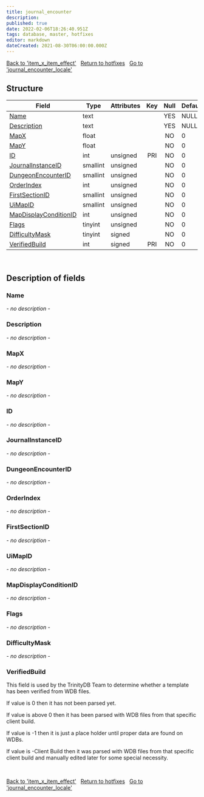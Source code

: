 ```yaml
---
title: journal_encounter
description: 
published: true
date: 2022-02-06T18:26:40.951Z
tags: database, master, hotfixes
editor: markdown
dateCreated: 2021-08-30T06:00:00.000Z
---
```


<a href="https://trinitycore.info/en/database/master/hotfixes/item_x_item_effect" class="mt-5 v-btn v-btn--depressed v-btn--flat v-btn--outlined theme--light v-size--default darkblue--text text--lighten-3"><span class="v-btn__content"><i aria-hidden="true" class="v-icon notranslate v-icon--left mdi mdi-arrow-left theme--light"></i><span>Back to 'item_x_item_effect'</span></span></a>&nbsp;&nbsp;&nbsp;<a href="https://trinitycore.info/en/database/master/hotfixes/home" class="mt-5 v-btn v-btn--depressed v-btn--flat v-btn--outlined theme--light v-size--default darkblue--text text--lighten-3"><span class="v-btn__content"><i aria-hidden="true" class="v-icon notranslate v-icon--left mdi mdi-home-outline theme--light"></i><span>Return to hotfixes</span></span></a>&nbsp;&nbsp;&nbsp;<a href="https://trinitycore.info/en/database/master/hotfixes/journal_encounter_locale" class="mt-5 v-btn v-btn--depressed v-btn--flat v-btn--outlined theme--light v-size--default darkblue--text text--lighten-3"><span class="v-btn__content"><span>Go to 'journal_encounter_locale'</span><i aria-hidden="true" class="v-icon notranslate v-icon--right mdi mdi-arrow-right theme--light"></i></span></a>

## Structure

| Field | Type | Attributes | Key | Null | Default | Extra | Comment |
| --- | --- | --- | :---: | :---: | --- | --- | --- |
| [Name](#name) | text |  |  | YES | NULL |  |  |
| [Description](#description) | text |  |  | YES | NULL |  |  |
| [MapX](#mapx) | float |  |  | NO | 0 |  |  |
| [MapY](#mapy) | float |  |  | NO | 0 |  |  |
| [ID](#id) | int | unsigned | PRI | NO | 0 |  |  |
| [JournalInstanceID](#journalinstanceid) | smallint | unsigned |  | NO | 0 |  |  |
| [DungeonEncounterID](#dungeonencounterid) | smallint | unsigned |  | NO | 0 |  |  |
| [OrderIndex](#orderindex) | int | unsigned |  | NO | 0 |  |  |
| [FirstSectionID](#firstsectionid) | smallint | unsigned |  | NO | 0 |  |  |
| [UiMapID](#uimapid) | smallint | unsigned |  | NO | 0 |  |  |
| [MapDisplayConditionID](#mapdisplayconditionid) | int | unsigned |  | NO | 0 |  |  |
| [Flags](#flags) | tinyint | unsigned |  | NO | 0 |  |  |
| [DifficultyMask](#difficultymask) | tinyint | signed |  | NO | 0 |  |  |
| [VerifiedBuild](#verifiedbuild) | int | signed | PRI | NO | 0 |  |  |
&nbsp;
## Description of fields

### Name
*- no description -*
&nbsp;

### Description
*- no description -*
&nbsp;

### MapX
*- no description -*
&nbsp;

### MapY
*- no description -*
&nbsp;

### ID
*- no description -*
&nbsp;

### JournalInstanceID
*- no description -*
&nbsp;

### DungeonEncounterID
*- no description -*
&nbsp;

### OrderIndex
*- no description -*
&nbsp;

### FirstSectionID
*- no description -*
&nbsp;

### UiMapID
*- no description -*
&nbsp;

### MapDisplayConditionID
*- no description -*
&nbsp;

### Flags
*- no description -*
&nbsp;

### DifficultyMask
*- no description -*
&nbsp;

### VerifiedBuild
This field is used by the TrinityDB Team to determine whether a template has been verified from WDB files.

If value is 0 then it has not been parsed yet.

If value is above 0 then it has been parsed with WDB files from that specific client build.

If value is -1 then it is just a place holder until proper data are found on WDBs.

If value is -Client Build then it was parsed with WDB files from that specific client build and manually edited later for some special necessity.

&nbsp;

<a href="https://trinitycore.info/en/database/master/hotfixes/item_x_item_effect" class="mt-5 v-btn v-btn--depressed v-btn--flat v-btn--outlined theme--light v-size--default darkblue--text text--lighten-3"><span class="v-btn__content"><i aria-hidden="true" class="v-icon notranslate v-icon--left mdi mdi-arrow-left theme--light"></i><span>Back to 'item_x_item_effect'</span></span></a>&nbsp;&nbsp;&nbsp;<a href="https://trinitycore.info/en/database/master/hotfixes/home" class="mt-5 v-btn v-btn--depressed v-btn--flat v-btn--outlined theme--light v-size--default darkblue--text text--lighten-3"><span class="v-btn__content"><i aria-hidden="true" class="v-icon notranslate v-icon--left mdi mdi-home-outline theme--light"></i><span>Return to hotfixes</span></span></a>&nbsp;&nbsp;&nbsp;<a href="https://trinitycore.info/en/database/master/hotfixes/journal_encounter_locale" class="mt-5 v-btn v-btn--depressed v-btn--flat v-btn--outlined theme--light v-size--default darkblue--text text--lighten-3"><span class="v-btn__content"><span>Go to 'journal_encounter_locale'</span><i aria-hidden="true" class="v-icon notranslate v-icon--right mdi mdi-arrow-right theme--light"></i></span></a>

